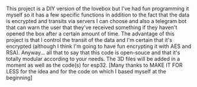 This project is a DIY version of the lovebox but I've had fun programming it myself so it has a few specific functions in addition to the fact that the data is encrypted and transits via servers I can choose and also a telegram bot that can warn the user that they've received something if they haven't opened the box after a certain amount of time. The advantage of this project is that I control the transit of the data and I'm certain that it's encrypted (although I think I'm going to have fun encrypting it with AES and RSA). Anyway... all that to say that this code is open-souce and that it's totally modular according to your needs. The 3D files will be added in a moment as well as the code(s) for esp32. [Many thanks to MAKE IT FOR LESS for the idea and for the code on which I based myself at the beginning]
